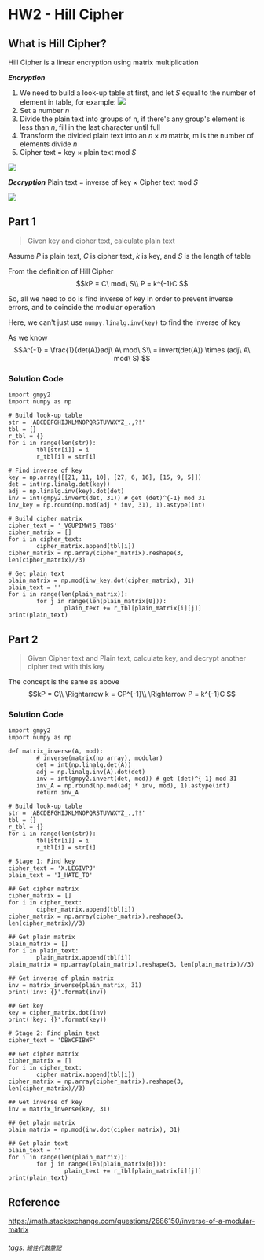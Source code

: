 # HW2 - Hill Cipher
## What is Hill Cipher?
Hill Cipher is a linear encryption using matrix multiplication

***Encryption***
1. We need to build a look-up table at first, and let $S$ equal to the number of element in table, for example:
	![](https://i.imgur.com/G5AfdJH.png)
2. Set a number $n$
3. Divide the plain text into groups of n, if there's any group's element is less than $n$, fill in the last character until full
4. Transform the divided plain text into an $n \times m$ matrix, m is the number of elements divide $n$
5. Cipher text = key $\times$ plain text mod $S$

![](https://i.imgur.com/HZXk6UL.png)


***Decryption***
Plain text = inverse of key $\times$ Cipher text mod $S$

![](https://i.imgur.com/1z0MQ1J.png)


## Part 1
> Given key and cipher text, calculate plain text

Assume $P$ is plain text, $C$ is cipher text, $k$ is key, and $S$ is the length of table

From the definition of Hill Cipher
$$kP = C\ mod\ S\\
P = k^{-1}C
$$

So, all we need to do is find inverse of key
In order to prevent inverse errors, and to coincide the modular operation

Here, we can't just use `numpy.linalg.inv(key)` to find the inverse of key

As we know
$$A^{-1} = \frac{1}{det(A)}adj\ A\ mod\ S\\
= invert(det(A)) \times (adj\ A\ mod\ S)
$$

### Solution Code
```python=
import gmpy2
import numpy as np

# Build look-up table
str = 'ABCDEFGHIJKLMNOPQRSTUVWXYZ_.,?!'
tbl = {}
r_tbl = {}
for i in range(len(str)):
        tbl[str[i]] = i
        r_tbl[i] = str[i]

# Find inverse of key
key = np.array([[21, 11, 10], [27, 6, 16], [15, 9, 5]])
det = int(np.linalg.det(key))
adj = np.linalg.inv(key).dot(det)
inv = int(gmpy2.invert(det, 31)) # get (det)^{-1} mod 31
inv_key = np.round(np.mod(adj * inv, 31), 1).astype(int)

# Build cipher matrix
cipher_text = '_VGUPIMW!S_TBBS'
cipher_matrix = []
for i in cipher_text:
        cipher_matrix.append(tbl[i])
cipher_matrix = np.array(cipher_matrix).reshape(3, len(cipher_matrix)//3)

# Get plain text
plain_matrix = np.mod(inv_key.dot(cipher_matrix), 31)
plain_text = ''
for i in range(len(plain_matrix)):
        for j in range(len(plain_matrix[0])):
                plain_text += r_tbl[plain_matrix[i][j]]
print(plain_text)
```

## Part 2
> Given Cipher text and Plain text, calculate key, and decrypt another cipher text with this key

The concept is the same as above
$$kP = C\\
\Rightarrow k = CP^{-1}\\
\Rightarrow P = k^{-1}C
$$

### Solution Code
```python=
import gmpy2
import numpy as np

def matrix_inverse(A, mod):
        # inverse(matrix(np array), modular)
        det = int(np.linalg.det(A))
        adj = np.linalg.inv(A).dot(det)
        inv = int(gmpy2.invert(det, mod)) # get (det)^{-1} mod 31
        inv_A = np.round(np.mod(adj * inv, mod), 1).astype(int)
        return inv_A

# Build look-up table
str = 'ABCDEFGHIJKLMNOPQRSTUVWXYZ_.,?!'
tbl = {}
r_tbl = {}
for i in range(len(str)):
        tbl[str[i]] = i
        r_tbl[i] = str[i]

# Stage 1: Find key
cipher_text = 'X.LEGIVPJ'
plain_text = 'I_HATE_TO'

## Get cipher matrix
cipher_matrix = []
for i in cipher_text:
        cipher_matrix.append(tbl[i])
cipher_matrix = np.array(cipher_matrix).reshape(3, len(cipher_matrix)//3)

## Get plain matrix
plain_matrix = []
for i in plain_text:
        plain_matrix.append(tbl[i])
plain_matrix = np.array(plain_matrix).reshape(3, len(plain_matrix)//3)

## Get inverse of plain matrix
inv = matrix_inverse(plain_matrix, 31)
print('inv: {}'.format(inv))

## Get key
key = cipher_matrix.dot(inv)
print('key: {}'.format(key))

# Stage 2: Find plain text
cipher_text = 'DBWCFIBWF'

## Get cipher matrix
cipher_matrix = []
for i in cipher_text:
        cipher_matrix.append(tbl[i])
cipher_matrix = np.array(cipher_matrix).reshape(3, len(cipher_matrix)//3)

## Get inverse of key
inv = matrix_inverse(key, 31)

## Get plain matrix
plain_matrix = np.mod(inv.dot(cipher_matrix), 31)

## Get plain text
plain_text = ''
for i in range(len(plain_matrix)):
        for j in range(len(plain_matrix[0])):
                plain_text += r_tbl[plain_matrix[i][j]]
print(plain_text)
```

## Reference
https://math.stackexchange.com/questions/2686150/inverse-of-a-modular-matrix

###### tags: `線性代數筆記`